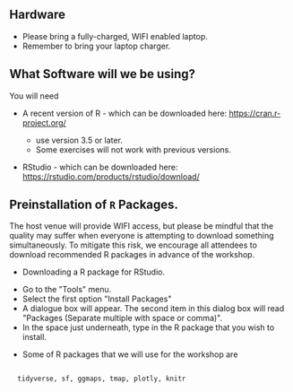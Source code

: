 ## Hardware

* Please bring a fully-charged, WIFI enabled laptop.
* Remember to bring your laptop charger.

## What Software will we be using?

You will need

* A recent version of R - which can be downloaded here: https://cran.r-project.org/
 
  - use version 3.5 or later.
  - Some exercises will not work with previous versions.
 
* RStudio - which can be downloaded here: https://rstudio.com/products/rstudio/download/ 

## Preinstallation of `R` Packages.

The host venue will provide WIFI access, but please be mindful that the quality may suffer when everyone is attempting to download something simultaneously. To mitigate this risk, we encourage all attendees to download recommended R packages in advance of the workshop.

* Downloading a R package for RStudio.

 - Go to the "Tools" menu.
 - Select the first option "Install Packages"
 - A dialogue box will appear. The second item in this dialog box will read "Packages (Separate multiple with space or comma)".
 - In the space just underneath, type in the R package that you wish to install.
 
 * Some of R packages that we will use for the workshop are
  <pre><code>
  tidyverse, sf, ggmaps, tmap, plotly, knitr
  </code></pre>
